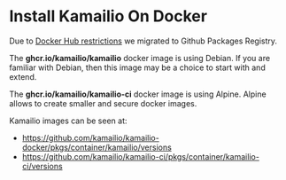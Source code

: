# Install Kamailio On Docker

Due to [Docker Hub restrictions](https://www.docker.com/blog/scaling-dockers-business-to-serve-millions-more-developers-storage/) we migrated
to Github Packages Registry.

The **ghcr.io/kamailio/kamailio** docker image is using Debian. If you are
familiar with Debian, then this image may be a choice to start with and
extend.

The **ghcr.io/kamailio/kamailio-ci** docker image is using Alpine. Alpine allows
to create smaller and secure docker images.

Kamailio images can be seen at:

- <https://github.com/kamailio/kamailio-docker/pkgs/container/kamailio/versions>
- <https://github.com/kamailio/kamailio-ci/pkgs/container/kamailio-ci/versions>
